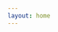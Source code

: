 ```yaml
---
layout: home
---
```


<script setup lang="ts">
  import Home from "/@theme/components/Home.vue"
</script>

<Home />
